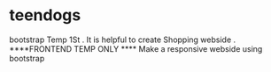# teendogs
bootstrap Temp 1St . It is helpful to create Shopping webside . 
****FRONTEND TEMP ONLY ****
Make a responsive webside using bootstrap 

